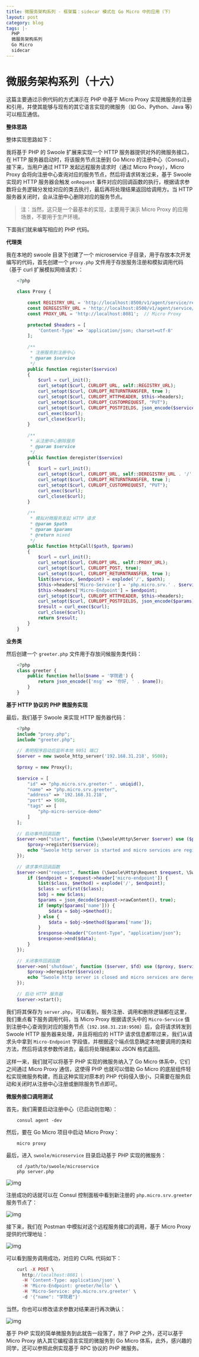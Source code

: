 ```yaml
---
title: 微服务架构系列 - 框架篇：sidecar 模式在 Go Micro 中的应用（下）
layout: post
category: blog
tags: |-
  PHP
  微服务架构系列
  Go Micro
  sidecar
---
```




# 微服务架构系列（十六）



这篇主要通过示例代码的方式演示在 PHP 中基于 Micro Proxy 实现微服务的注册和引用，并使其能够与现有的其它语言实现的微服务（如 Go、Python、Java 等）可以相互通信。



**整体思路**



整体实现思路如下：



我将基于 PHP 的 Swoole 扩展来实现一个 HTTP 服务器提供对外的微服务接口，在 HTTP 服务器启动时，将该服务节点注册到 Go Micro 的注册中心（Consul），接下来，当用户通过 HTTP 发起远程服务请求时（通过 Micro Proxy），Micro Proxy 会将向注册中心查询对应的服务节点，然后将请求转发过来，基于 Swoole 实现的 HTTP 服务器会触发 `onRequest` 事件对应的回调函数的执行，根据请求参数将业务逻辑分发给对应的类去执行，最后再将处理结果返回给调用方。当 HTTP 服务器关闭时，会从注册中心删除对应的服务节点。



> 注：当然，这只是一个最基本的实现，主要用于演示 Micro Proxy 的应用场景，不要用于生产环境。



下面我们就来编写相应的 PHP 代码。



**代理类**



我在本地的 swoole 目录下创建了一个 microservice 子目录，用于存放本次开发编写的代码，首先创建一个 `proxy.php` 文件用于存放服务注册和模拟调用代码（基于 curl 扩展模拟网络请求）：



```php
    <?php
    
    class Proxy {
    
        const REGISTRY_URL = 'http://localhost:8500/v1/agent/service/register';
        const DEREGISTRY_URL = 'http://localhost:8500/v1/agent/service/deregister';
        const PROXY_URL = 'http://localhost:8081';  // Micro Proxy 
    
        protected $headers = [
            'Content-Type' => 'application/json; charset=utf-8'
        ];
    
        /**
         * 注册服务到注册中心
         * @param $service
         */
        public function register($service)
        {
            $curl = curl_init();
            curl_setopt($curl, CURLOPT_URL, self::REGISTRY_URL);
            curl_setopt($curl, CURLOPT_RETURNTRANSFER, true );
            curl_setopt($curl, CURLOPT_HTTPHEADER, $this->headers);
            curl_setopt($curl, CURLOPT_CUSTOMREQUEST, "PUT");
            curl_setopt($curl, CURLOPT_POSTFIELDS, json_encode($service));
            curl_exec($curl);
            curl_close($curl);
        }
    
        /**
         * 从注册中心删除服务
         * @param $service
         */
        public function deregister($service)
        {
            $curl = curl_init();
            curl_setopt($curl, CURLOPT_URL, self::DEREGISTRY_URL . '/' . $service['id']);
            curl_setopt($curl, CURLOPT_RETURNTRANSFER, true );
            curl_setopt($curl, CURLOPT_CUSTOMREQUEST, "PUT");
            curl_exec($curl);
            curl_close($curl);
        }
    
        /**
         * 模拟对微服务发起 HTTP 请求
         * @param $path
         * @param $params
         * @return mixed
         */
        public function httpCall($path, $params)
        {
            $curl = curl_init();
            curl_setopt($curl, CURLOPT_URL, self::PROXY_URL);
            curl_setopt($curl, CURLOPT_POST, true);
            curl_setopt($curl, CURLOPT_RETURNTRANSFER, true );
            list($service, $endpoint) = explode('/', $path);
            $this->headers['Micro-Service'] = 'php.micro.srv.' . $service;
            $this->headers['Micro-Endpoint'] = $endpoint;
            curl_setopt($curl, CURLOPT_HTTPHEADER, $this->headers);
            curl_setopt($curl, CURLOPT_POSTFIELDS, json_encode($params));
            $result = curl_exec($curl);
            curl_close($curl);
            return $result;
        }
    }
```



**业务类**



然后创建一个 `greeter.php` 文件用于存放问候服务类代码：



```php
    <?php
    class greeter {
        public function hello($name = '学院君') {
            return json_encode(['msg' => '你好, ' . $name]);
        }
    }
```



**基于 HTTP 协议的 PHP 微服务实现**



最后，我们基于 Swoole 来实现 HTTP 服务器代码：



```php
    <?php
    include "proxy.php";
    include "greeter.php";
    
    // 表明程序启动后监听本地 9051 端口
    $server = new swoole_http_server('192.168.31.218', 9508);
    
    $proxy = new Proxy();
    
    $service = [
        "id" => "php.micro.srv.greeter-" . uniqid(),
        "name" => "php.micro.srv.greeter",
        "address" => '192.168.31.218',
        "port" => 9508,
        "tags" => [
            "php-micro-service-demo"
        ]
    ];
    
    // 启动事件回调函数
    $server->on("start", function (\Swoole\Http\Server $server) use ($proxy, $service) {
        $proxy->register($service);
        echo "Swoole http server is started and micro services are registered\n";
    });
    
    // 请求事件回调函数
    $server->on("request", function (\Swoole\Http\Request $request, \Swoole\Http\Response $response) {
        if ($endpoint = $request->header['micro-endpoint']) {
            list($class, $method) = explode('/', $endpoint);
            $class = ucfirst($class);
            $obj = new $class;
            $params = json_decode($request->rawContent(), true);
            if (empty($params['name'])) {
                $data = $obj->$method();
            } else {
                $data = $obj->$method($params['name']);
            }
            $response->header("Content-Type", "application/json");
            $response->end($data);
        }
    });
    
    // 关闭事件回调函数
    $server->on('shutdown', function ($server, $fd) use ($proxy, $service){
        $proxy->deregister($service);
        echo "Swoole http server is closed and micro services are deregistered\n";
    });
    
    // 启动 HTTP 服务器
    $server->start();
```



我们将其保存为 `server.php`，可以看到，服务注册、调用和删除逻辑都在这里，我们重点看下服务调用代码，当 Micro Proxy 根据请求头中的 `Micro-Service` 值到注册中心查询到对应的服务节点（`192.168.31.218:9508`）后，会将请求转发到 Swoole HTTP 服务器来处理，并且将相应的 HTTP 请求信息都带过来，我们从请求头中拿到 `Micro-Endpoint` 字段值，并根据这个端点信息确定本地要调用的类和方法，然后将请求参数传进去，最后将处理结果以 JSON 格式返回。



这样一来，我们就可以将基于 PHP 实现的微服务纳入了 Go Micro 体系中，它们之间通过 Micro Proxy 通信，这使得 PHP 也就可以借助 Go Micro 的底层组件轻松实现微服务构建，而且这种实现对原本的 PHP 代码侵入很小，只需要在服务启动和关闭时从注册中心注册或删除服务节点即可。



**微服务接口调用测试**



首先，我们需要启动注册中心（已启动则忽略）：



```
    consul agent -dev
```

  

然后，要在 Go Micro 项目中启动 Micro Proxy：



```
    micro proxy
```

  

最后，进入 `swoole/microservice` 目录启动基于 PHP 实现的微服务：



```
    cd /path/to/swoole/microservice
    php server.php
```



![img](/assets/post/88a428593803f459dc402c27f035937b69f3f995f6e8a34db7607d98daf91445.png)



注册成功的话就可以在 Consul 控制面板中看到新注册的 `php.micro.srv.greeter` 服务节点了：



![img](/assets/post/1335c434e5e9798ad3e75df1d7e61494bf7b218cc7bec33f032fe92a6730b84d.png)



接下来，我们在 Postman 中模拟对这个远程服务接口的调用，基于 Micro Proxy 提供的代理地址：



![img](/assets/post/3b004663d49472737793d6240fa7d0d51a2e066bda566eff05717b731e053cea.png)



可以看到服务调用成功，对应的 CURL 代码如下：



```php
    curl -X POST \
      http://localhost:8081 \
      -H 'Content-Type: application/json' \
      -H 'Micro-Endpoint: greeter/hello' \
      -H 'Micro-Service: php.micro.srv.greeter' \
      -d '{"name": "学院君"}'
```

   

当然，你也可以修改请求参数对结果进行再次确认：

  

![img](/assets/post/e0f2beecf1c0d462d24fff7cf57edcc61ae997413c9b64e5d0e7d69f779a3c76.png)



基于 PHP 实现的简单微服务到此就告一段落了，除了 PHP 之外，还可以基于 Micro Proxy 纳入其它编程语言实现的微服务到 Go Micro 体系，此外，感兴趣的同学，还可以参照此例实现基于 RPC 协议的 PHP 微服务。